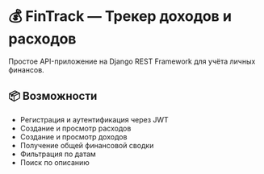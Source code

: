 # 💰 FinTrack — Трекер доходов и расходов

Простое API-приложение на Django REST Framework для учёта личных финансов.

## 📦 Возможности

- Регистрация и аутентификация через JWT
- Создание и просмотр расходов
- Создание и просмотр доходов
- Получение общей финансовой сводки
- Фильтрация по датам
- Поиск по описанию

